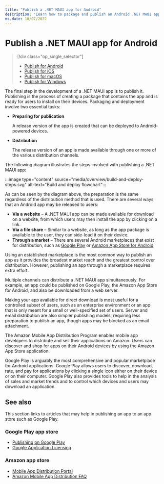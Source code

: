 ```yaml
---
title: "Publish a .NET MAUI app for Android"
description: "Learn how to package and publish an Android .NET MAUI app."
ms.date: 10/07/2022
---
```


# Publish a .NET MAUI app for Android

> [!div class="op_single_selector"]
>
> - [Publish for Android](overview.md)
> - [Publish for iOS](../../ios/deployment/overview.md)
> - [Publish for macOS](../../macos/deployment/overview.md)
> - [Publish for Windows](../../windows/deployment/overview.md)

The final step in the development of a .NET MAUI app is to publish it. Publishing is the process of creating a package that contains the app and is ready for users to install on their devices. Packaging and deployment involve two essential tasks:

- **Preparing for publication**

  A release version of the app is created that can be deployed to Android-powered devices.

- **Distribution**

  The release version of an app is made available through one or more of the various distribution channels.

The following diagram illustrates the steps involved with publishing a .NET MAUI app:

:::image type="content" source="media/overview/build-and-deploy-steps.svg" alt-text="Build and deploy flowchart":::

As can be seen by the diagram above, the preparation is the same regardless of the distribution method that is used. There are several ways that an Android app may be released to users:

- **Via a website** &ndash; A .NET MAUI app can be made available for download on a website, from which users may then install the app by clicking on a link.
- **Via a file share** &ndash; Similar to a website, as long as the app package is available to the user, they can side-load it on their device.
- **Through a market** &ndash; There are several Android marketplaces that exist for distribution, such as  [Google Play](https://play.google.com/) or [Amazon App Store for Android](https://www.amazon.com/mobile-apps/b?ie=UTF8&node=2350149011).

Using an established marketplace is the most common way to publish an app as it provides the broadest market reach and the greatest control over distribution. However, publishing an app through a marketplace requires extra effort.

Multiple channels can distribute a .NET MAUI app simultaneously. For example, an app could be published on Google Play, the Amazon App Store for Android, and also be downloaded from a web server.

Making your app available for direct download is most useful for a controlled subset of users, such as an enterprise environment or an app that is only meant for a small or well-specified set of users. Server and email distribution are also simpler publishing models, requiring less preparation to publish an app, though apps may be blocked as an email attachment.

The Amazon Mobile App Distribution Program enables mobile app developers to distribute and sell their applications on Amazon. Users can discover and shop for apps on their Android devices by using the Amazon App Store application.

Google Play is arguably the most comprehensive and popular marketplace for Android applications. Google Play allows users to discover, download, rate, and pay for applications by clicking a single icon either on their device or on their computer. Google Play also provides tools to help in the analysis of sales and market trends and to control which devices and users may download an application.

## See also

This section links to articles that may help in publishing an app to an app store such as Google Play.

<!--
- [Build Process](~/android/deploy-test/building-apps/build-process.md)
- [Linking](~/android/deploy-test/linker.md)
- [Obtaining A Google Maps API Key](~/android/platform/maps-and-location/maps/obtaining-a-google-maps-api-key.md)
- [Deploy via Visual Studio App Center](/appcenter/distribution/stores/googleplay)
- [Application Signing](https://source.android.com/security/apksigning/)
-->

### Google Play app store

- [Publishing on Google Play](https://developer.android.com/distribute/googleplay/publish/index.html)
- [Google Application Licensing](https://developer.android.com/guide/google/play/licensing/index.html)

### Amazon app store

- [Mobile App Distribution Portal](https://developer.amazon.com/welcome.html)
- [Amazon Mobile App Distribution FAQ](https://developer.amazon.com/help/faq.html)

